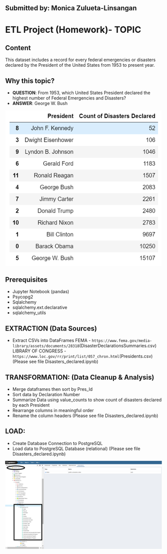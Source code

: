 ## Submitted by: Monica Zulueta-Linsangan

# ETL Project (Homework)- TOPIC

## Content
This dataset includes a record for every federal emergencies or disasters declared by the President of the United States from 1953 to present year.

## Why this topic?
* __QUESTION__: From 1953, which United States President declared the highest number of Federal Emergencies and Disasters? 
* __ANSWER__: George W. Bush

![final_app_part4.png](Images/Disaster_Count.PNG)

## Prerequisites
* Jupyter Notebook (pandas)
* Psycopg2
* Sqlalchemy
* sqlalchemy.ext.declarative
* sqlalchemy_utils


## EXTRACTION (Data Sources)
* Extract CSVs into DataFrames
FEMA - `https://www.fema.gov/media-library/assets/documents/28318`(DisasterDeclarationsSummaries.csv)
LIBRARY OF CONGRESS - `https://www.loc.gov/rr/print/list/057_chron.html`(Presidents.csv)
(Please see file Disasters_declared.ipynb)


## TRANSFORMATION: (Data Cleanup & Analysis)
* Merge dataframes then sort by Pres_Id
* Sort data by Declaration Number
* Summarize Data using value_counts to show count of disasters declared by each President
* Rearrange columns in meaningful order
* Rename the column headers
(Please see file Disasters_declared.ipynb)


## LOAD:
* Create Database Connection to PostgreSQL
* Load data to PostgreSQL Database (relational)
(Please see file Disasters_declared.ipynb)


![final_app_part4.png](Images/LOAD_disaster_db.PNG)




